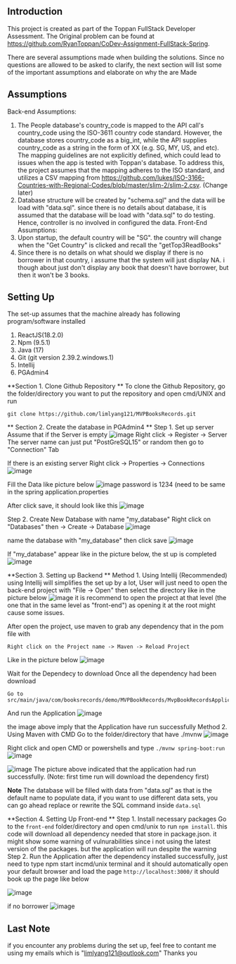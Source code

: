 Introduction
-------------------
This project is created as part of the Toppan FullStack Developer Assessment.
The Original problem can be found at https://github.com/RyanToppan/CoDev-Assignment-FullStack-Spring.

There are several assumptions made when building the solutions. Since no questions are allowed to be asked to clarify, the next section will list some of the important assumptions and elaborate on why the are Made

Assumptions
-------------------
Back-end Assumptions:
1. The People database's country_code is mapped to the API call's country_code using the ISO-3611 country code standard. However, the database stores country_code as a big_int, while the API supplies country_code as a string in the form of XX (e.g. SG, MY, US, and etc). The mapping guidelines are not explicitly defined, which could lead to issues when the app is tested with Toppan's database. To address this, the project assumes that the mapping adheres to the ISO standard, and utilizes a CSV mapping from https://github.com/lukes/ISO-3166-Countries-with-Regional-Codes/blob/master/slim-2/slim-2.csv. (Change later)
2. Database structure will be created  by "schema.sql" and the data will be load with "data.sql". since there is no details about database, it is assumed that the database will be load with "data.sql" to do testing. Hence, controller is no involved in configured the data.
Front-End Assumptions:
1. Upon startup, the default country will be "SG". the country will change when the "Get Country" is clicked and recall the "getTop3ReadBooks"
2. Since there is no details on what should we display if there is no borrower in that country, i assume that the system will just display NA. i though about just don't display any book that doesn't have borrower, but then it won't be 3 books.

Setting Up
-------------------
The set-up assumes that the machine already has following program/software installed
1. ReactJS(18.2.0)
2. Npm (9.5.1)
3. Java (17)
4. Git (git version 2.39.2.windows.1)
5. Intellij 
6. PGAdmin4

**Section 1. Clone Github Repository **
To clone the Github Repository, go the folder/directory you want to put the repository and open cmd/UNIX and run
```
git clone https://github.com/limlyang121/MVPBooksRecords.git
```

** Section 2. Create the database in PGAdmin4 **
Step 1. Set up server 
Assume that if the Server is empty
![image](https://user-images.githubusercontent.com/103249985/230542497-408daff3-4f10-474f-a759-452bd2dc1383.png)
Right click -> Register -> Server
The server name can just put "PostGreSQL15" or random
then go to "Connection" Tab

If there is an existing server
Right click -> Properties -> Connections
![image](https://user-images.githubusercontent.com/103249985/230543665-57b46366-7e16-4f62-90ad-a1b3851b6f26.png)

Fill the Data like picture below
![image](https://user-images.githubusercontent.com/103249985/230542922-07a98f5a-c002-4b93-bbfd-f9fd40d691c5.png)
password is 1234 (need to be same in the spring application.properties

After click save, it should look like this
![image](https://user-images.githubusercontent.com/103249985/230543924-cec76fbb-e696-4f11-ba5d-18e0c571611e.png)

Step 2. Create New Database with name "my_database"
Right click on "Databases" then -> Create -> Database
![image](https://user-images.githubusercontent.com/103249985/230544082-8fd8090d-f111-4137-8366-067fdb982b03.png)


name the database with "my_database" then click save
![image](https://user-images.githubusercontent.com/103249985/230544144-c5a73a02-101d-468a-97e1-b633b7aeaaca.png)


If "my_database" appear like in the picture below, the st up is completed
![image](https://user-images.githubusercontent.com/103249985/230544187-d125a09a-35e3-48e4-9d78-b6e4060879ab.png)

**Section 3. Setting up Backend **
Method 1. Using Intellij (Recommended)
using Intellij will simplifies the set up by a lot, User will just need to open the back-end project with "File -> Open" then select the directory like in the picture below
![image](https://user-images.githubusercontent.com/103249985/230545050-00e1aa2e-8600-4ae6-a143-2884456ceaba.png)
it is recommend to open the project at that level (the one that in the same level as "front-end") as opening it at the root might cause some issues.

After open the project, use maven to grab any dependency that in the pom file with 
```
Right click on the Project name -> Maven -> Reload Project
``` 
Like in the picture below
![image](https://user-images.githubusercontent.com/103249985/230545541-9bcbb6cb-1eb7-4f0f-8c87-d9c0e2eda81b.png)

Wait for the Dependecy to download
Once all the dependency had been download
```
Go to src/main/java/com/booksrecords/demo/MVPBookRecords/MvpBookRecordsApplication.java
```
And run the Application
![image](https://user-images.githubusercontent.com/103249985/230546266-4a0a3d10-3434-4fdf-a1eb-14006b1b1db4.png)

the image above imply that the Application have run successfully
Method 2. Using Maven with CMD
Go to the folder/directory that have ./mvnw
![image](https://user-images.githubusercontent.com/103249985/230546572-9130997c-0775-4716-adf0-142cb545bb6e.png)

Right click and open CMD or powershells
and type ```./mvnw spring-boot:run```
![image](https://user-images.githubusercontent.com/103249985/230546919-2d5af278-e267-4c67-94c3-6c0dd84db5bb.png)

![image](https://user-images.githubusercontent.com/103249985/230546978-91141236-f576-49d2-9943-a8a1dbcccaeb.png)
The picture above indicated that the application had run successfully.
(Note: first time run will download the dependency first)

**Note**
The database will be filled with data from "data.sql" as that is the default name to populate data, if you want to use different data sets, you can go ahead replace or rewrite the SQL command inside ```data.sql```


**Section 4. Setting Up Front-end **
Step 1. Install necessary packages
Go to the ```front-end``` folder/directory and open cmd/unix to run ```npm install```. this code will download all dependency needed that store in package.json. it might show some warning of vulnurabilities since i not using the latest version of the packages. but the application will run despite the warning
Step 2. Run the Application
after the dependency installed successfully, just need to type npm start incmd/unix terminal and it should automatically open your default browser and load the page ```http://localhost:3000/```
it should book up the page like below

![image](https://user-images.githubusercontent.com/103249985/230548072-32a862b8-f485-498d-ba97-18d0460eb654.png)

if no borrower
![image](https://user-images.githubusercontent.com/103249985/230548121-ea32a922-6915-4b4b-b7e9-fe04f31e246e.png)



Last Note
-------------------
if you encounter any problems during the set up, feel free to contant me using my emails which is "limlyang121@outlook.com"
Thanks you









